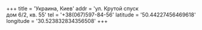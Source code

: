 +++
title = 'Украина, Киев'
addr = 'ул. Крутой спуск<br />дом 6/2, кв. 55'
tel = '+38(067)597-84-56'
latitude = '50.44227456469618'
longitude = '30.523832834356508'
+++

